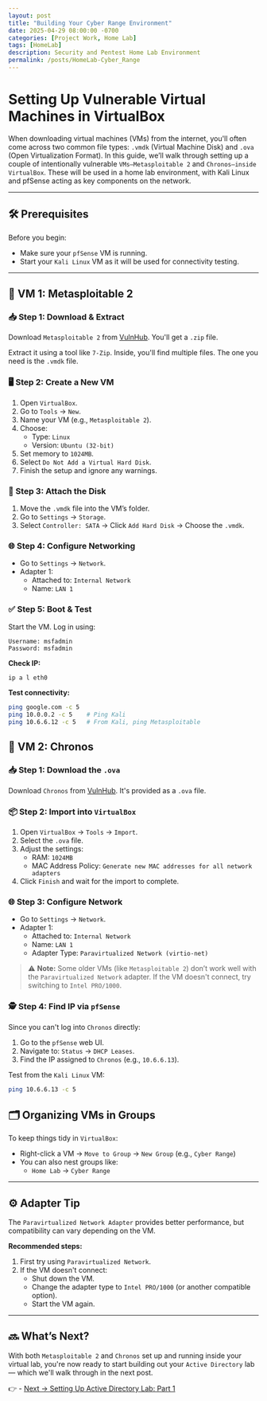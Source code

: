 ```yaml
---
layout: post
title: "Building Your Cyber Range Environment"
date: 2025-04-29 08:00:00 -0700
categories: [Project Work, Home Lab]
tags: [HomeLab]
description: Security and Pentest Home Lab Environment
permalink: /posts/HomeLab-Cyber_Range
---
```


# Setting Up Vulnerable Virtual Machines in VirtualBox

When downloading virtual machines (VMs) from the internet, you'll often come across two common file types: `.vmdk` (Virtual Machine Disk) and `.ova` (Open Virtualization Format). In this guide, we’ll walk through setting up a couple of intentionally vulnerable `VMs—Metasploitable 2` and `Chronos—inside VirtualBox`. These will be used in a home lab environment, with Kali Linux and pfSense acting as key components on the network.

---

## 🛠️ Prerequisites

Before you begin:
- Make sure your `pfSense` VM is running.
- Start your `Kali Linux` VM as it will be used for connectivity testing.

---

## 🧪 VM 1: Metasploitable 2

### 📥 Step 1: Download & Extract

Download `Metasploitable 2` from [VulnHub](https://www.vulnhub.com/entry/metasploitable-2,29/). You'll get a `.zip` file.

Extract it using a tool like `7-Zip`. Inside, you'll find multiple files. The one you need is the `.vmdk` file.

### 🖥️ Step 2: Create a New VM

1. Open `VirtualBox`.
2. Go to `Tools` → `New`.
3. Name your VM (e.g., `Metasploitable 2`).
4. Choose:
   - Type: `Linux`
   - Version: `Ubuntu (32-bit)`
5. Set memory to `1024MB`.
6. Select `Do Not Add a Virtual Hard Disk`.
7. Finish the setup and ignore any warnings.

### 💾 Step 3: Attach the Disk

1. Move the `.vmdk` file into the VM’s folder.
2. Go to `Settings` → `Storage`.
3. Select `Controller: SATA` → Click `Add Hard Disk` → Choose the `.vmdk`.

### 🌐 Step 4: Configure Networking

- Go to `Settings` → `Network`.
- Adapter 1:
  - Attached to: `Internal Network`
  - Name: `LAN 1`

### ✅ Step 5: Boot & Test

Start the VM. Log in using:

```text
Username: msfadmin
Password: msfadmin
```

**Check IP:**

```bash
ip a l eth0
```

**Test connectivity:**

```bash
ping google.com -c 5
ping 10.0.0.2 -c 5    # Ping Kali
ping 10.6.6.12 -c 5   # From Kali, ping Metasploitable
```
## 🧪 VM 2: Chronos

### 📥 Step 1: Download the `.ova`

Download `Chronos` from [VulnHub](https://www.vulnhub.com/entry/chronos-1,368/). It's provided as a `.ova` file.

### 📦 Step 2: Import into `VirtualBox`

1. Open `VirtualBox` → `Tools` → `Import`.
2. Select the `.ova` file.
3. Adjust the settings:
   - RAM: `1024MB`
   - MAC Address Policy: `Generate new MAC addresses for all network adapters`
4. Click `Finish` and wait for the import to complete.

### 🌐 Step 3: Configure Network

- Go to `Settings` → `Network`.
- Adapter 1:
  - Attached to: `Internal Network`
  - Name: `LAN 1`
  - Adapter Type: `Paravirtualized Network (virtio-net)`

> ⚠️ **Note:** Some older VMs (like `Metasploitable 2`) don’t work well with the `Paravirtualized Network` adapter. If the VM doesn't connect, try switching to `Intel PRO/1000`.

### 🕵️ Step 4: Find IP via `pfSense`

Since you can't log into `Chronos` directly:

1. Go to the `pfSense` web UI.
2. Navigate to: `Status` → `DHCP Leases`.
3. Find the IP assigned to `Chronos` (e.g., `10.6.6.13`).

Test from the `Kali Linux` VM:

```bash
ping 10.6.6.13 -c 5
```

## 🗂️ Organizing VMs in Groups

To keep things tidy in `VirtualBox`:

- Right-click a VM → `Move to Group` → `New Group` (e.g., `Cyber Range`)
- You can also nest groups like:
  - `Home Lab` → `Cyber Range`

---

## ⚙️ Adapter Tip

The `Paravirtualized Network Adapter` provides better performance, but compatibility can vary depending on the VM.

**Recommended steps:**

1. First try using `Paravirtualized Network`.
2. If the VM doesn't connect:
   - Shut down the VM.
   - Change the adapter type to `Intel PRO/1000` (or another compatible option).
   - Start the VM again.

---

## 🔜 What’s Next?

With both `Metasploitable 2` and `Chronos` set up and running inside your virtual lab, you're now ready to start building out your `Active Directory` lab — which we'll walk through in the next post.


👉 - [Next → Setting Up Active Directory Lab: Part 1](/posts/HomeLab-Active_Directory1)
